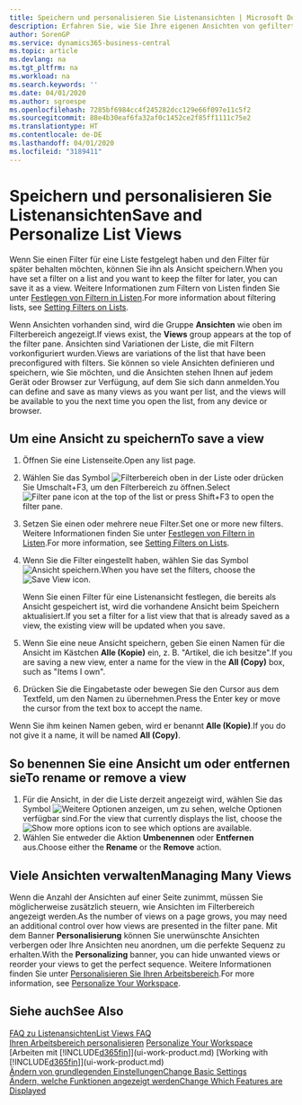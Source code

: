 ```yaml
---
title: Speichern und personalisieren Sie Listenansichten | Microsoft Docs
description: Erfahren Sie, wie Sie Ihre eigenen Ansichten von gefilterten Listen erstellen.
author: SorenGP
ms.service: dynamics365-business-central
ms.topic: article
ms.devlang: na
ms.tgt_pltfrm: na
ms.workload: na
ms.search.keywords: ''
ms.date: 04/01/2020
ms.author: sgroespe
ms.openlocfilehash: 7285bf6984cc4f245282dcc129e66f097e11c5f2
ms.sourcegitcommit: 88e4b30eaf6fa32af0c1452ce2f85ff1111c75e2
ms.translationtype: HT
ms.contentlocale: de-DE
ms.lasthandoff: 04/01/2020
ms.locfileid: "3189411"
---
```

# <a name="save-and-personalize-list-views"></a><span data-ttu-id="4afe5-103">Speichern und personalisieren Sie Listenansichten</span><span class="sxs-lookup"><span data-stu-id="4afe5-103">Save and Personalize List Views</span></span>
<span data-ttu-id="4afe5-104">Wenn Sie einen Filter für eine Liste festgelegt haben und den Filter für später behalten möchten, können Sie ihn als Ansicht speichern.</span><span class="sxs-lookup"><span data-stu-id="4afe5-104">When you have set a filter on a list and you want to keep the filter for later, you can save it as a view.</span></span> <span data-ttu-id="4afe5-105">Weitere Informationen zum Filtern von Listen finden Sie unter [Festlegen von Filtern in Listen](ui-enter-criteria-filters.md#setting-filters-on-lists).</span><span class="sxs-lookup"><span data-stu-id="4afe5-105">For more information about filtering lists, see [Setting Filters on Lists](ui-enter-criteria-filters.md#setting-filters-on-lists).</span></span>

<span data-ttu-id="4afe5-106">Wenn Ansichten vorhanden sind, wird die Gruppe **Ansichten** wie oben im Filterbereich angezeigt.</span><span class="sxs-lookup"><span data-stu-id="4afe5-106">If views exist, the **Views** group appears at the top of the filter pane.</span></span> <span data-ttu-id="4afe5-107">Ansichten sind Variationen der Liste, die mit Filtern vorkonfiguriert wurden.</span><span class="sxs-lookup"><span data-stu-id="4afe5-107">Views are variations of the list that have been preconfigured with filters.</span></span> <span data-ttu-id="4afe5-108">Sie können so viele Ansichten definieren und speichern, wie Sie möchten, und die Ansichten stehen Ihnen auf jedem Gerät oder Browser zur Verfügung, auf dem Sie sich dann anmelden.</span><span class="sxs-lookup"><span data-stu-id="4afe5-108">You can define and save as many views as you want per list, and the views will be available to you the next time you open the list, from any device or browser.</span></span>

## <a name="to-save-a-view"></a><span data-ttu-id="4afe5-109">Um eine Ansicht zu speichern</span><span class="sxs-lookup"><span data-stu-id="4afe5-109">To save a view</span></span>
1. <span data-ttu-id="4afe5-110">Öffnen Sie eine Listenseite.</span><span class="sxs-lookup"><span data-stu-id="4afe5-110">Open any list page.</span></span>
2. <span data-ttu-id="4afe5-111">Wählen Sie das Symbol ![Filterbereich](media/open-filter-pane-icon.png "Filterbereichssymbol") oben in der Liste oder drücken Sie Umschalt+F3, um den Filterbereich zu öffnen.</span><span class="sxs-lookup"><span data-stu-id="4afe5-111">Select ![Filter pane icon](media/open-filter-pane-icon.png "Filter pane icon") at the top of the list or press Shift+F3 to open the filter pane.</span></span>
3. <span data-ttu-id="4afe5-112">Setzen Sie einen oder mehrere neue Filter.</span><span class="sxs-lookup"><span data-stu-id="4afe5-112">Set one or more new filters.</span></span> <span data-ttu-id="4afe5-113">Weitere Informationen finden Sie unter [Festlegen von Filtern in Listen](ui-enter-criteria-filters.md#setting-filters-on-lists).</span><span class="sxs-lookup"><span data-stu-id="4afe5-113">For more information, see [Setting Filters on Lists](ui-enter-criteria-filters.md#setting-filters-on-lists).</span></span>
4. <span data-ttu-id="4afe5-114">Wenn Sie die Filter eingestellt haben, wählen Sie das Symbol ![Ansicht speichern](media/save_view_icon.png "Ansicht speichern").</span><span class="sxs-lookup"><span data-stu-id="4afe5-114">When you have set the filters, choose the ![Save View](media/save_view_icon.png "Save View") icon.</span></span>

    <span data-ttu-id="4afe5-115">Wenn Sie einen Filter für eine Listenansicht festlegen, die bereits als Ansicht gespeichert ist, wird die vorhandene Ansicht beim Speichern aktualisiert.</span><span class="sxs-lookup"><span data-stu-id="4afe5-115">If you set a filter for a list view that that is already saved as a view, the existing view will be updated when you save.</span></span>
5. <span data-ttu-id="4afe5-116">Wenn Sie eine neue Ansicht speichern, geben Sie einen Namen für die Ansicht im Kästchen **Alle (Kopie)** ein, z. B. "Artikel, die ich besitze".</span><span class="sxs-lookup"><span data-stu-id="4afe5-116">If you are saving a new view, enter a name for the view in the **All (Copy)** box, such as "Items I own".</span></span>
6. <span data-ttu-id="4afe5-117">Drücken Sie die Eingabetaste oder bewegen Sie den Cursor aus dem Textfeld, um den Namen zu übernehmen.</span><span class="sxs-lookup"><span data-stu-id="4afe5-117">Press the Enter key or move the cursor from the text box to accept the name.</span></span>

<span data-ttu-id="4afe5-118">Wenn Sie ihm keinen Namen geben, wird er benannt **Alle (Kopie)**.</span><span class="sxs-lookup"><span data-stu-id="4afe5-118">If you do not give it a name, it will be named **All (Copy)**.</span></span>

## <a name="to-rename-or-remove-a-view"></a><span data-ttu-id="4afe5-119">So benennen Sie eine Ansicht um oder entfernen sie</span><span class="sxs-lookup"><span data-stu-id="4afe5-119">To rename or remove a view</span></span>
1. <span data-ttu-id="4afe5-120">Für die Ansicht, in der die Liste derzeit angezeigt wird, wählen Sie das Symbol ![Weitere Optionen anzeigen](media/show-more-options-icon.png "Weitere Optionen anzeigen"), um zu sehen, welche Optionen verfügbar sind.</span><span class="sxs-lookup"><span data-stu-id="4afe5-120">For the view that currently displays the list, choose the ![Show more options](media/show-more-options-icon.png "Show more options") icon to see which options are available.</span></span>
2. <span data-ttu-id="4afe5-121">Wählen Sie entweder die Aktion **Umbenennen** oder **Entfernen** aus.</span><span class="sxs-lookup"><span data-stu-id="4afe5-121">Choose either the **Rename** or the **Remove** action.</span></span>

## <a name="managing-many-views"></a><span data-ttu-id="4afe5-122">Viele Ansichten verwalten</span><span class="sxs-lookup"><span data-stu-id="4afe5-122">Managing Many Views</span></span>
<span data-ttu-id="4afe5-123">Wenn die Anzahl der Ansichten auf einer Seite zunimmt, müssen Sie möglicherweise zusätzlich steuern, wie Ansichten im Filterbereich angezeigt werden.</span><span class="sxs-lookup"><span data-stu-id="4afe5-123">As the number of views on a page grows, you may need an additional control over how views are presented in the filter pane.</span></span> <span data-ttu-id="4afe5-124">Mit dem Banner **Personalisierung** können Sie unerwünschte Ansichten verbergen oder Ihre Ansichten neu anordnen, um die perfekte Sequenz zu erhalten.</span><span class="sxs-lookup"><span data-stu-id="4afe5-124">With the **Personalizing** banner, you can hide unwanted views or reorder your views to get the perfect sequence.</span></span> <span data-ttu-id="4afe5-125">Weitere Informationen finden Sie unter [Personalisieren Sie Ihren Arbeitsbereich](ui-personalization-user.md).</span><span class="sxs-lookup"><span data-stu-id="4afe5-125">For more information, see [Personalize Your Workspace](ui-personalization-user.md).</span></span>

## <a name="see-also"></a><span data-ttu-id="4afe5-126">Siehe auch</span><span class="sxs-lookup"><span data-stu-id="4afe5-126">See Also</span></span>
[<span data-ttu-id="4afe5-127">FAQ zu Listenansichten</span><span class="sxs-lookup"><span data-stu-id="4afe5-127">List Views FAQ</span></span>](ui-views-faq.md)  
<span data-ttu-id="4afe5-128">[Ihren Arbeitsbereich personalisieren](ui-personalization-user.md)  </span><span class="sxs-lookup"><span data-stu-id="4afe5-128">[Personalize Your Workspace](ui-personalization-user.md)  </span></span>  
<span data-ttu-id="4afe5-129">[Arbeiten mit [!INCLUDE[d365fin](includes/d365fin_md.md)]](ui-work-product.md)  </span><span class="sxs-lookup"><span data-stu-id="4afe5-129">[Working with [!INCLUDE[d365fin](includes/d365fin_md.md)]](ui-work-product.md)  </span></span>  
[<span data-ttu-id="4afe5-130">Ändern von grundlegenden Einstellungen</span><span class="sxs-lookup"><span data-stu-id="4afe5-130">Change Basic Settings</span></span>](ui-change-basic-settings.md)  
[<span data-ttu-id="4afe5-131">Ändern, welche Funktionen angezeigt werden</span><span class="sxs-lookup"><span data-stu-id="4afe5-131">Change Which Features are Displayed</span></span>](ui-experiences.md)  
